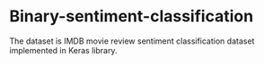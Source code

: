 # Binary-sentiment-classification
The dataset is IMDB movie review sentiment classification dataset implemented in Keras library.
